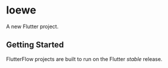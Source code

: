 # loewe

A new Flutter project.

## Getting Started

FlutterFlow projects are built to run on the Flutter _stable_ release.
